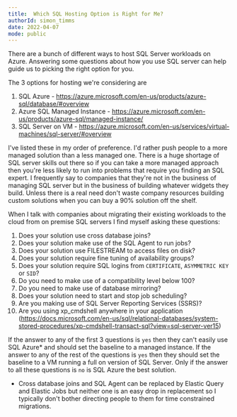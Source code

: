 ```yaml
---
title:  Which SQL Hosting Option is Right for Me?
authorId: simon_timms
date: 2022-04-07
mode: public
---
```




There are a bunch of different ways to host SQL Server workloads on Azure. Answering some questions about how you use SQL server can help guide us to picking the right option for you.

The 3 options for hosting we're considering are 

1. SQL Azure - https://azure.microsoft.com/en-us/products/azure-sql/database/#overview
2. Azure SQL Managed Instance - https://azure.microsoft.com/en-us/products/azure-sql/managed-instance/
3. SQL Server on VM - https://azure.microsoft.com/en-us/services/virtual-machines/sql-server/#overview

I've listed these in my order of preference. I'd rather push people to a more managed solution than a less managed one. There is a huge shortage of SQL server skills out there so if you can take a more managed approach then you're less likely to run into problems that require you finding an SQL expert. I frequently say to companies that they're not in the business of managing SQL server but in the business of building whatever widgets they build. Unless there is a real need don't waste company resources building custom solutions when you can buy a 90% solution off the shelf. 

When I talk with companies about migrating their existing workloads to the cloud from on premise SQL servers I find myself asking these questions:

1. Does your solution use cross database joins?
2. Does your solution make use of the SQL Agent to run jobs?
3. Does your solution use FILESTREAM to access files on disk? 
4. Does your solution require fine tuning of availability groups?
5. Does your solution require SQL logins from `CERTIFICATE`, `ASYMMETRIC KEY` or `SID`?
6. Do you need to make use of a compatibility level below 100?
7. Do you need to make use of database mirroring?
8. Does your solution need to start and stop job scheduling?
9. Are you making use of SQL Server Reporting Services (SSRS)?
10. Are you using xp_cmdshell anywhere in your application (https://docs.microsoft.com/en-us/sql/relational-databases/system-stored-procedures/xp-cmdshell-transact-sql?view=sql-server-ver15)

If the answer to any of the first 3 questions is `yes` then they can't easily use SQL Azure* and should set the baseline to a managed instance. If the answer to any of the rest of the questions is `yes` then they should set the baseline to a VM running a full on version of SQL Server. Only if the answer to all these questions is `no` is SQL Azure the best solution. 

* Cross database joins and SQL Agent can be replaced by Elastic Query and Elastic Jobs but neither one is an easy drop in replacement so I typically don't bother directing people to them for time constrained migrations. 